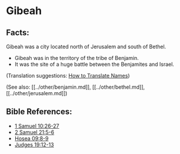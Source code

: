 # Gibeah #

## Facts: ##

Gibeah was a city located north of Jerusalem and south of Bethel.

* Gibeah was in the territory of the tribe of Benjamin.
* It was the site of a huge battle between the Benjamites and Israel.

(Translation suggestions: [How to Translate Names](en/ta-vol1/translate/man/translate-names))

(See also: [[../other/benjamin.md]], [[../other/bethel.md]], [[../other/jerusalem.md]])

## Bible References: ##

* [1 Samuel 10:26-27](en/tn/1sa/help/10/26)
* [2 Samuel 21:5-6](en/tn/2sa/help/21/05)
* [Hosea 09:8-9](en/tn/hos/help/09/08)
* [Judges 19:12-13](en/tn/jdg/help/19/12)